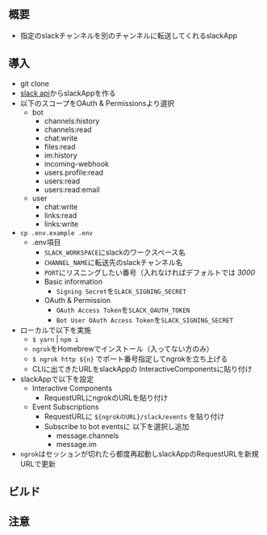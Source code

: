 ## 概要
- 指定のslackチャンネルを別のチャンネルに転送してくれるslackApp

## 導入
- git clone
- [slack api](https://api.slack.com/apps)からslackAppを作る
- 以下のスコープをOAuth & Permissionsより選択
  - bot
    - channels:history
    - channels:read
    - chat:write
    - files:read
    - im:history
    - incoming-webhook
    - users.profile:read
    - users:read
    - users:read:email
  - user
    - chat:write
    - links:read
    - links:write
- `cp .env.example .env`
  - .env項目
    - `SLACK_WORKSPACE`にslackのワークスペース名
    - `CHANNEL_NAME`に転送先のslackチャンネル名
    - `PORT`にリスニングしたい番号（入れなければデフォルトでは _3000_ 
    - Basic information
      - `Signing Secret`を`SLACK_SIGNING_SECRET`
    - OAuth & Permission
      - `OAuth Access Token`を`SLACK_OAUTH_TOKEN`
      - `Bot User OAuth Access Token`を`SLACK_SIGNING_SECRET`
- ローカルで以下を実施
  - `$ yarn` | `npm i`
  - `ngrok`をHomebrewでインストール（入ってない方のみ）
  - `$ ngrok http ${n}` でポート番号指定してngrokを立ち上げる
  - CLIに出てきたURLをslackAppの InteractiveComponentsに貼り付け
- slackAppで以下を設定
  - Interactive Components
    - RequestURLにngrokのURLを貼り付け
  - Event Subscriptions
    - RequestURLに `${ngrokのURL}/slack/events` を貼り付け
    - Subscribe to bot eventsに 以下を選択し追加
      - message.channels
      - message.im
- `ngrok`はセッションが切れたら都度再起動しslackAppのRequestURLを新規URLで更新

## ビルド

## 注意


